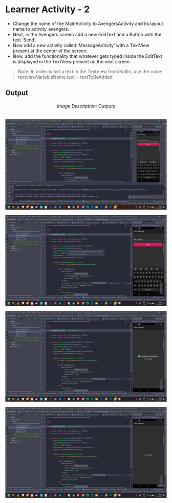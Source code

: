 # Learner Activity - 2

- Change the name of the MainActivity to AvengersActivity and its layout name to activity_avengers.
- Next, in the Avengers screen add a new EditText and a Button with the text ‘Send’. 
- Now add a new activity called ‘MessageActivity’ with a TextView present at the center of the screen. 
- Now, add the functionality that whatever gets typed inside the EditText is displayed in the TextView present on the next screen.

> Note: In order to set a text in the TextView from Kotlin, use the code:
     textviewVariableName.text = textToBeAdded


## Output

<h6 align = "center">  Image Description: Outputs </h6>


  <p align="center">
  <img src="https://github.com/Amit-Ashok-Swain/Android-Kick-Off/blob/main/images/Learner-Activity/Learner-Activity-7.2-Make-the-Send-Message-App/01.png" alt="Image Description" />
       </p>

  <p align="center">
  <img src="https://github.com/Amit-Ashok-Swain/Android-Kick-Off/blob/main/images/Learner-Activity/Learner-Activity-7.2-Make-the-Send-Message-App/02.png" alt="Image Description" />
       </p>

  <p align="center">
  <img src="https://github.com/Amit-Ashok-Swain/Android-Kick-Off/blob/main/images/Learner-Activity/Learner-Activity-7.2-Make-the-Send-Message-App/03.png" alt="Image Description" />
       </p>

  <p align="center">
  <img src="https://github.com/Amit-Ashok-Swain/Android-Kick-Off/blob/main/images/Learner-Activity/Learner-Activity-7.2-Make-the-Send-Message-App/04.png" alt="Image Description" />
       </p>


